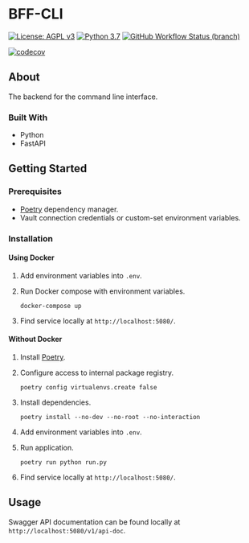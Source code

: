 # BFF-CLI
[![License: AGPL v3](https://img.shields.io/badge/License-AGPL_v3-blue.svg?style=for-the-badge)](https://www.gnu.org/licenses/agpl-3.0)
[![Python 3.7](https://img.shields.io/badge/python-3.7-green?style=for-the-badge)](https://www.python.org/)
[![GitHub Workflow Status (branch)](https://img.shields.io/github/workflow/status/PilotDataPlatform/bff-cli/CI/develop?style=for-the-badge)](https://github.com/PilotDataPlatform/bff-cli/actions/workflows/main.yml)

[![codecov](https://img.shields.io/codecov/c/github/PilotDataPlatform/bff-cli?style=for-the-badge)](https://codecov.io/gh/PilotDataPlatform/bff-cli)
## About
The backend for the command line interface.
### Built With
- Python
- FastAPI
## Getting Started

### Prerequisites
- [Poetry](https://python-poetry.org/) dependency manager.
- Vault connection credentials or custom-set environment variables.

### Installation
#### Using Docker
1. Add environment variables into `.env`.
2. Run Docker compose with environment variables.

       docker-compose up

2. Find service locally at `http://localhost:5080/`.

#### Without Docker
1. Install [Poetry](https://python-poetry.org/docs/#installation).
2. Configure access to internal package registry.

       poetry config virtualenvs.create false

3. Install dependencies.

       poetry install --no-dev --no-root --no-interaction

4. Add environment variables into `.env`.
5. Run application.

       poetry run python run.py

6. Find service locally at `http://localhost:5080/`.

## Usage
Swagger API documentation can be found locally at `http://localhost:5080/v1/api-doc`.
